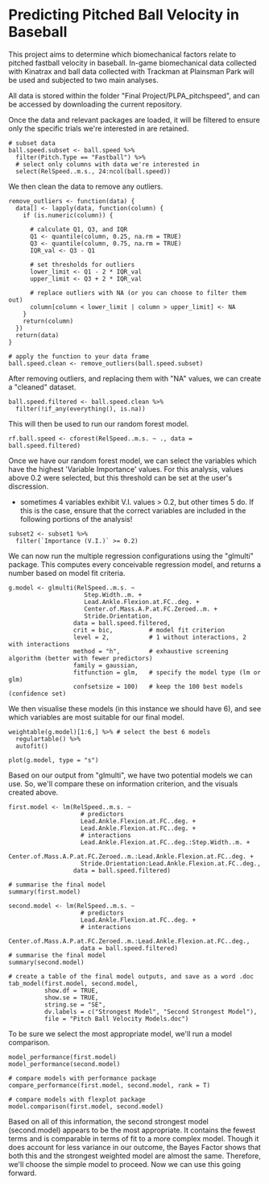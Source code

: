 # Predicting Pitched Ball Velocity in Baseball

This project aims to determine which biomechanical factors relate to pitched fastball velocity in baseball. 
In-game biomechanical data collected with Kinatrax and ball data collected with Trackman at Plainsman Park will be used and subjected to two main analyses.

All data is stored within the folder "Final Project/PLPA_pitchspeed", and can be accessed by downloading the current repository.

Once the data and relevant packages are loaded, it will be filtered to ensure only the specific trials we're interested in are retained.

```
# subset data
ball.speed.subset <- ball.speed %>%
  filter(Pitch.Type == "Fastball") %>%
  # select only columns with data we're interested in
  select(RelSpeed..m.s., 24:ncol(ball.speed))
```

We then clean the data to remove any outliers.

```
remove_outliers <- function(data) {
  data[] <- lapply(data, function(column) {
    if (is.numeric(column)) {
      
      # calculate Q1, Q3, and IQR
      Q1 <- quantile(column, 0.25, na.rm = TRUE)
      Q3 <- quantile(column, 0.75, na.rm = TRUE)
      IQR_val <- Q3 - Q1
      
      # set thresholds for outliers
      lower_limit <- Q1 - 2 * IQR_val
      upper_limit <- Q3 + 2 * IQR_val
      
      # replace outliers with NA (or you can choose to filter them out)
      column[column < lower_limit | column > upper_limit] <- NA
    }
    return(column)
  })
  return(data)
}

# apply the function to your data frame
ball.speed.clean <- remove_outliers(ball.speed.subset)
```

After removing outliers, and replacing them with "NA" values, we can create a "cleaned" dataset.

```
ball.speed.filtered <- ball.speed.clean %>%
  filter(!if_any(everything(), is.na))
```

This will then be used to run our random forest model.

```
rf.ball.speed <- cforest(RelSpeed..m.s. ~ ., data = ball.speed.filtered)
```

Once we have our random forest model, we can select the variables which have the highest 'Variable Importance' values. For this analysis, values above 0.2 were selected, but this threshold can be set at the user's discression.

+ sometimes 4 variables exhibit V.I. values > 0.2, but other times 5 do. If this is the case, ensure that the correct variables are included in the following portions of the analysis!

```
subset2 <- subset1 %>%
  filter(`Importance (V.I.)` >= 0.2)
```

We can now run the multiple regression configurations using the "glmulti" package. This computes every conceivable regression model, and returns a number based on model fit criteria.

```
g.model <- glmulti(RelSpeed..m.s. ~ 
                     Step.Width..m. +
                     Lead.Ankle.Flexion.at.FC..deg. +
                     Center.of.Mass.A.P.at.FC.Zeroed..m. +
                     Stride.Orientation,
                  data = ball.speed.filtered,
                  crit = bic,          # model fit criterion
                  level = 2,           # 1 without interactions, 2 with interactions
                  method = "h",        # exhaustive screening algorithm (better with fewer predictors)
                  family = gaussian,
                  fitfunction = glm,   # specify the model type (lm or glm)
                  confsetsize = 100)   # keep the 100 best models (confidence set)
```

We then visualise these models (in this instance we should have 6), and see which variables are most suitable for our final model.

```
weightable(g.model)[1:6,] %>% # select the best 6 models
  regulartable() %>%
  autofit()

plot(g.model, type = "s")
```

Based on our output from "glmulti", we have two potential models we can use. So, we'll compare these on information criterion, and the visuals created above.

```
first.model <- lm(RelSpeed..m.s. ~
                    # predictors
                    Lead.Ankle.Flexion.at.FC..deg. + 
                    Lead.Ankle.Flexion.at.FC..deg. +
                    # interactions
                    Lead.Ankle.Flexion.at.FC..deg.:Step.Width..m. +
                    Center.of.Mass.A.P.at.FC.Zeroed..m.:Lead.Ankle.Flexion.at.FC..deg. +
                    Stride.Orientation:Lead.Ankle.Flexion.at.FC..deg.,
                  data = ball.speed.filtered)

# summarise the final model
summary(first.model)

second.model <- lm(RelSpeed..m.s. ~
                    # predictors
                    Lead.Ankle.Flexion.at.FC..deg. +
                    # interactions
                    Center.of.Mass.A.P.at.FC.Zeroed..m.:Lead.Ankle.Flexion.at.FC..deg.,
                    data = ball.speed.filtered)
# summarise the final model
summary(second.model)

# create a table of the final model outputs, and save as a word .doc
tab_model(first.model, second.model, 
          show.df = TRUE,
          show.se = TRUE, 
          string.se = "SE",
          dv.labels = c("Strongest Model", "Second Strongest Model"),
          file = "Pitch Ball Velocity Models.doc")
```

To be sure we select the most appropriate model, we'll run a model comparison. 

```
model_performance(first.model)
model_performance(second.model)

# compare models with performance package
compare_performance(first.model, second.model, rank = T)

# compare models with flexplot package
model.comparison(first.model, second.model)
```

Based on all of this information, the second strongest model (second.model) appears to be the most appropriate. It contains the fewest terms and is comparable in terms of fit to a more complex model. Though it does account for less variance in our outcome, the Bayes Factor shows that both this and the strongest weighted model are almost the same. Therefore, we'll choose the simple model to proceed.
Now we can use this going forward.
